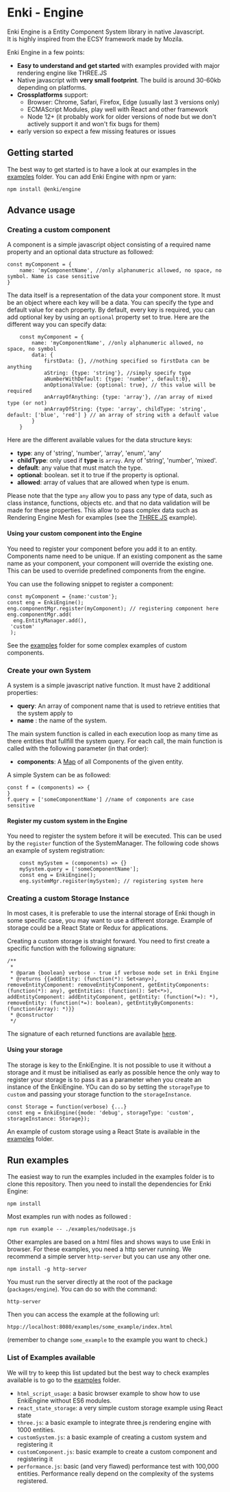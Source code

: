 # Enki - Engine

Enki Engine is a Entity Component System library in native Javascript.  
It is highly inspired from the ECSY framework made by Mozila.  

Enki Engine in a few points:  

* __Easy to understand and get started__ with examples provided with major rendering engine like THREE.JS
* Native javascript with __very small footprint__. The build is around 30-60kb depending on platforms.
* __Crossplatforms__ support: 
    * Browser: Chrome, Safari, Firefox, Edge (usually last 3 versions only)
    * ECMAScript Modules, play well with React and other framework
    * Node 12+ (it probably work for older versions of node but we don't actively support it and won't fix bugs for them)
* early version so expect a few missing features or issues 

## Getting started

The best way to get started is to have a look at our examples in the [examples]('./examples) folder.
You can add Enki Engine with npm or yarn:

    npm install @enki/engine
    
## Advance usage

### Creating a custom component

A component is a simple javascript object consisting of a required name property and an optional data structure as followed:

    const myComponent = {
        name: 'myComponentName', //only alphanumeric allowed, no space, no symbol. Name is case sensitive
    }

The data itself is a representation of the data your component store. It must be an object where each key will be a data.
You can specify the type and default value for each property. By default, every key is required, you can add optional key by using an `optional` property set to true.  Here are the different way you can specify data:

        const myComponent = {
            name: 'myComponentName', //only alphanumeric allowed, no space, no symbol
            data: {
                firstData: {}, //nothing specified so firstData can be anything
                aString: {type: 'string'}, //simply specify type
                aNumberWithDefault: {type: 'number', default:0},
                anOptionalValue: {optional: true}, // this value will be required 
                anArrayOfAnything: {type: 'array'}, //an array of mixed type (or not)
                anArrayOfString: {type: 'array', childType: 'string', default: ['blue', 'red'] } // an array of string with a default value 
            }
        }
 
Here are the different available values for the data structure keys:
* __type__: any of 'string', 'number', 'array', 'enum', 'any'
* __childType__: only used if __type__ is `array`. Any of 'string', 'number', 'mixed'.  
* __default__: any value that must match the type.
* __optional__: boolean. set it to true if the property is optional. 
* __allowed__: array of values that are allowed when type is enum.


Please note that the type `any` allow you to pass any type of data, such as class instance, functions, objects etc. and that no data validation will be made for these properties.
This allow to pass complex data such as Rendering Engine Mesh for examples (see the [THREE.JS](./examples/three.js/index.html) example).   

#### Using your custom component into the Engine

You need to register your component before you add it to an entity. Components name need to be unique.
If an existing component as the same name as your component, your component will override the existing one.
This can be used to override predefined components from the engine.  

You can use the following snippet to register a component:
    
    const myComponent = {name:'custom'};
    const eng = EnkiEngine();
    eng.componentMgr.register(myComponent); // registering component here
    eng.componentMgr.add(
      eng.EntityManager.add(),
     'custom'
     );
    
See the [examples](./examples) folder for some complex examples of custom components.

### Create your own System

A system is a simple javascript native function. It must have 2 additional properties:
* __query__: An array of component name that is used to retrieve entities that the system apply to
* __name__ : the name of the system. 

The main system function is called in each execution loop as many time as there entities that fullfill the system query.
For each call, the main function is called with the following parameter (in that order):
* __components__: A [Map](https://developer.mozilla.org/en-US/docs/Web/JavaScript/Reference/Global_Objects/Map) of all Components of the given entity.
 
A simple System can be as followed:
    
    const f = (components) => {
    }
    f.query = ['someComponentName'] //name of components are case sensitive 

#### Register my custom system in the Engine    

You need to register the system before it will be executed. This can be used by the `register` function of the SystemManager.
The following code shows an example of system registration:

        const mySystem = (components) => {}
        mySystem.query = ['someComponentName']; 
        const eng = EnkiEngine();
        eng.systemMgr.register(mySystem); // registering system here
    
### Creating a custom Storage Instance

In most cases, it is preferable to use the internal storage of Enki though in some specific case, you may want to use a different storage.
Example of storage could be a React State or Redux for applications. 

Creating a custom storage is straight forward. You need to first create a specific function with the following signature:


```$xslt
/**
 * 
 * @param {boolean} verbose - true if verbose mode set in Enki Engine
 * @returns {{addEntity: (function(*): Set<any>), removeEntityComponent: removeEntityComponent, getEntityComponents: (function(*): any), getEntities: (function(): Set<*>), addEntityComponent: addEntityComponent, getEntity: (function(*=): *), removeEntity: (function(*=): boolean), getEntityByComponents: (function(Array): *)}}
 * @constructor
 */
```

The signature of each returned functions are available [here](./src/storage/memoryStorage.js).

#### Using your storage

The storage is key to the EnkiEngine. It is not possible to use it without a storage and it must be initialised as early as possible hence the only way to register your storage is to pass it as a parameter when you create an instance of the EnkiEngine.
YOu can do so by setting the `storageType` to `custom` and passing your storage function to the `storageInstance`.

    const Storage = function(verbose) {...}
    const eng = EnkiEngine({mode: 'debug', storageType: 'custom', storageInstance: Storage});

An example of custom storage using a React State is available in the [examples](./examples/react_state_storage/storage.js) folder.
## Run examples

The easiest way to run the examples included in the examples folder is to clone this repository.
Then you need to install the dependencies for Enki Engine:
    
    npm install 

Most examples run with nodes as followed :    

    npm run example -- ./examples/nodeUsage.js

Other examples are based on a html files and shows ways to use Enki in browser. For these examples, you need a http server running. 
We recommend a simple server `http-server` but you can use any other one.  

    npm install -g http-server
    
You must run the server directly at the root of the package (`packages/engine`).
You can do so with the command:
    
    http-server

Then you can access the example at the following url: 

    htpp://localhost:8080/examples/some_example/index.html

(remember to change `some_example` to the example you want to check.)

### List of Examples available

We will try to keep this list updated but the best way to check examples available is to go to the [examples](./examples) folder.

* `html_script_usage`: a basic browser example to show how to use EnkiEngine without ES6 modules.
* `react_state_storage`: a very simple custom storage example using React state
* `three.js`: a basic example to integrate three.js rendering engine with 1000 entities.  
* `customSystem.js`: a basic example of creating a custom system and registering it
* `customComponent.js`: basic example to create a custom component and registering it
* `performance.js`: basic (and very flawed) performance test with 100,000 entities. Performance really depend on the complexity of the systems registered.
